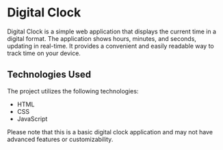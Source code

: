 # Digital Clock

Digital Clock is a simple web application that displays the current time in a digital format. The application shows hours, minutes, and seconds, updating in real-time. It provides a convenient and easily readable way to track time on your device.

## Technologies Used

The project utilizes the following technologies:

- HTML
- CSS
- JavaScript

Please note that this is a basic digital clock application and may not have advanced features or customizability.

